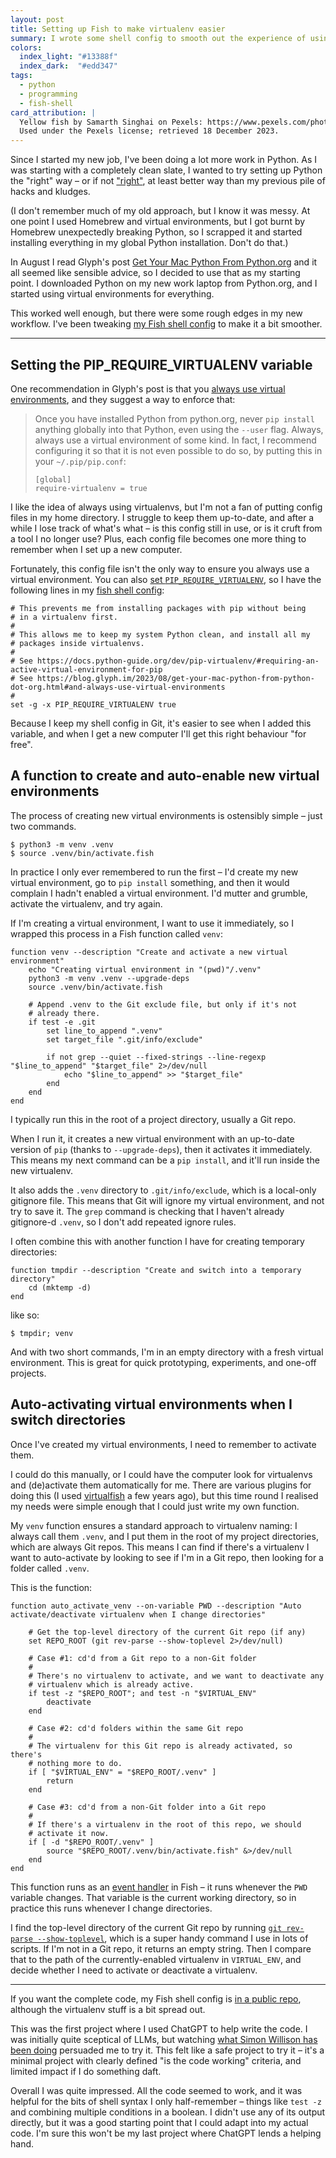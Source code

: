 ```yaml
---
layout: post
title: Setting up Fish to make virtualenv easier
summary: I wrote some shell config to smooth out the experience of using virtual environments in Python.
colors:
  index_light: "#13388f"
  index_dark:  "#edd347"
tags: 
  - python
  - programming
  - fish-shell
card_attribution: |
  Yellow fish by Samarth Singhai on Pexels: https://www.pexels.com/photo/yellow-fish-in-close-up-photography-1145274/
  Used under the Pexels license; retrieved 18 December 2023.
---
```


Since I started my new job, I've been doing a lot more work in Python.
As I was starting with a completely clean slate, I wanted to try setting up Python the "right" way – or if not ["right"][xkcd], at least better way than my previous pile of hacks and kludges.

(I don't remember much of my old approach, but I know it was messy.
At one point I used Homebrew and virtual environments, but I got burnt by Homebrew unexpectedly breaking Python, so I scrapped it and started installing everything in my global Python installation.
Don't do that.)

In August I read Glyph's post [Get Your Mac Python From Python.org][glyph] and it all seemed like sensible advice, so I decided to use that as my starting point.
I downloaded Python on my new work laptop from Python.org, and I started using virtual environments for everything.

This worked well enough, but there were some rough edges in my new workflow.
I've been tweaking [my Fish shell config][fish] to make it a bit smoother.

[xkcd]: https://xkcd.com/1987/
[glyph]: https://blog.glyph.im/2023/08/get-your-mac-python-from-python-dot-org.html
[fish]: https://github.com/alexwlchan/scripts

---

## Setting the PIP_REQUIRE_VIRTUALENV variable

One recommendation in Glyph's post is that you [always use virtual environments][always], and they suggest a way to enforce that:

<style>
  blockquote pre {
    border: none;
    background: none;
    padding: 0;
    margin-left:  0;
    margin-right: 0;
  }
</style>

> Once you have installed Python from python.org, never `pip install` anything globally into that Python, even using the `--user` flag. Always, always use a virtual environment of some kind. In fact, I recommend configuring it so that it is not even possible to do so, by putting this in your `~/.pip/pip.conf`:
>
> ```
> [global]
> require-virtualenv = true
> ```

I like the idea of always using virtualenvs, but I'm not a fan of putting config files in my home directory.
I struggle to keep them up-to-date, and after a while I lose track of what's what – is this config still in use, or is it cruft from a tool I no longer use?
Plus, each config file becomes one more thing to remember when I set up a new computer.

Fortunately, this config file isn't the only way to ensure you always use a virtual environment.
You can also [set `PIP_REQUIRE_VIRTUALENV`][envvar], so I have the following lines in my [fish shell config]:

```shell
# This prevents me from installing packages with pip without being
# in a virtualenv first.
#
# This allows me to keep my system Python clean, and install all my
# packages inside virtualenvs.
#
# See https://docs.python-guide.org/dev/pip-virtualenv/#requiring-an-active-virtual-environment-for-pip
# See https://blog.glyph.im/2023/08/get-your-mac-python-from-python-dot-org.html#and-always-use-virtual-environments
#
set -g -x PIP_REQUIRE_VIRTUALENV true
```

Because I keep my shell config in Git, it's easier to see when I added this variable, and when I get a new computer I'll get this right behaviour "for free".

[always]: https://blog.glyph.im/2023/08/get-your-mac-python-from-python-dot-org.html#and-always-use-virtual-environments
[envvar]: https://docs.python-guide.org/dev/pip-virtualenv/#requiring-an-active-virtual-environment-for-pip
[fish shell config]: https://github.com/alexwlchan/scripts/blob/767df24a19000ae4db09d387dda76a8812acc985/config.fish#L10-L18

## A function to create and auto-enable new virtual environments

The process of creating new virtual environments is ostensibly simple – just two commands.

```console
$ python3 -m venv .venv
$ source .venv/bin/activate.fish
```

In practice I only ever remembered to run the first – I'd create my new virtual environment, go to `pip install` something, and then it would complain I hadn't enabled a virtual environment.
I'd mutter and grumble, activate the virtualenv, and try again.

If I'm creating a virtual environment, I want to use it immediately, so I wrapped this process in a Fish function called `venv`:

```shell
function venv --description "Create and activate a new virtual environment"
    echo "Creating virtual environment in "(pwd)"/.venv"
    python3 -m venv .venv --upgrade-deps
    source .venv/bin/activate.fish

    # Append .venv to the Git exclude file, but only if it's not
    # already there.    
    if test -e .git
        set line_to_append ".venv"
        set target_file ".git/info/exclude"
    
        if not grep --quiet --fixed-strings --line-regexp "$line_to_append" "$target_file" 2>/dev/null
            echo "$line_to_append" >> "$target_file"
        end
    end
end
```

I typically run this in the root of a project directory, usually a Git repo.

When I run it, it creates a new virtual environment with an up-to-date version of `pip` (thanks to `--upgrade-deps`), then it activates it immediately.
This means my next command can be a `pip install`, and it'll run inside the new virtualenv.

It also adds the `.venv` directory to `.git/info/exclude`, which is a local-only gitignore file.
This means that Git will ignore my virtual environment, and not try to save it.
The `grep` command is checking that I haven't already gitignore-d `.venv`, so I don't add repeated ignore rules.

I often combine this with another function I have for creating temporary directories:

```shell
function tmpdir --description "Create and switch into a temporary directory"
    cd (mktemp -d)
end
```

like so:

```console
$ tmpdir; venv
```

And with two short commands, I'm in an empty directory with a fresh virtual environment.
This is great for quick prototyping, experiments, and one-off projects.

## Auto-activating virtual environments when I switch directories

Once I've created my virtual environments, I need to remember to activate them.

I could do this manually, or I could have the computer look for virtualenvs and (de)activate them automatically for me.
There are various plugins for doing this (I used [virtualfish] a few years ago), but this time round I realised my needs were simple enough that I could just write my own function.

My `venv` function ensures a standard approach to virtualenv naming: I always call them `.venv`, and I put them in the root of my project directories, which are always Git repos.
This means I can find if there's a virtualenv I want to auto-activate by looking to see if I'm in a Git repo, then looking for a folder called `.venv`.

This is the function:

```shell
function auto_activate_venv --on-variable PWD --description "Auto activate/deactivate virtualenv when I change directories"

    # Get the top-level directory of the current Git repo (if any)
    set REPO_ROOT (git rev-parse --show-toplevel 2>/dev/null)

    # Case #1: cd'd from a Git repo to a non-Git folder
    #
    # There's no virtualenv to activate, and we want to deactivate any
    # virtualenv which is already active.
    if test -z "$REPO_ROOT"; and test -n "$VIRTUAL_ENV"
        deactivate
    end

    # Case #2: cd'd folders within the same Git repo
    #
    # The virtualenv for this Git repo is already activated, so there's
    # nothing more to do.
    if [ "$VIRTUAL_ENV" = "$REPO_ROOT/.venv" ]
        return
    end
    
    # Case #3: cd'd from a non-Git folder into a Git repo
    #
    # If there's a virtualenv in the root of this repo, we should
    # activate it now.
    if [ -d "$REPO_ROOT/.venv" ]
        source "$REPO_ROOT/.venv/bin/activate.fish" &>/dev/null
    end
end
```

This function runs as an [event handler] in Fish – it runs whenever the `PWD` variable changes.
That variable is the current working directory, so in practice this runs whenever I change directories.

I find the top-level directory of the current Git repo by running [`git rev-parse --show-toplevel`][top_level], which is a super handy command I use in lots of scripts.
If I'm not in a Git repo, it returns an empty string.
Then I compare that to the path of the currently-enabled virtualenv in `VIRTUAL_ENV`, and decide whether I need to activate or deactivate a virtualenv.

[virtualfish]: https://virtualfish.readthedocs.io/en/latest/plugins.html#auto-activation-auto-activation
[event handler]: https://fishshell.com/docs/current/language.html#event
[top_level]: https://git-scm.com/docs/git-rev-parse

---

If you want the complete code, my Fish shell config is [in a public repo][repo], although the virtualenv stuff is a bit spread out.

This was the first project where I used ChatGPT to help write the code.
I was initially quite sceptical of LLMs, but watching [what Simon Willison has been doing][simon] persuaded me to try it.
This felt like a safe project to try it – it's a minimal project with clearly defined "is the code working" criteria, and limited impact if I do something daft.

Overall I was quite impressed.
All the code seemed to work, and it was helpful for the bits of shell syntax I only half-remember – things like `test -z` and combining multiple conditions in a boolean.
I didn't use any of its output directly, but it was a good starting point that I could adapt into my actual code.
I'm sure this won't be my last project where ChatGPT lends a helping hand.

[repo]: https://github.com/alexwlchan/scripts
[simon]: https://simonwillison.net/2023/Mar/27/ai-enhanced-development/
